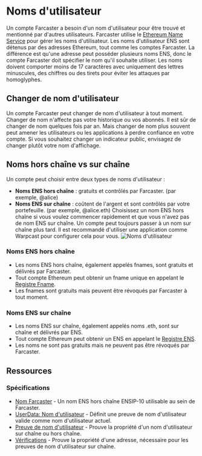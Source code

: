 # Noms d'utilisateur

Un compte Farcaster a besoin d'un nom d'utilisateur pour être trouvé et mentionné par d'autres utilisateurs. Farcaster utilise le [Ethereum Name Service](https://ens.domains/) pour gérer les noms d'utilisateur.
Les noms d'utilisateur ENS sont détenus par des adresses Ethereum, tout comme les comptes Farcaster. La différence est qu'une adresse peut posséder plusieurs noms ENS, donc le compte Farcaster doit spécifier le nom qu'il souhaite utiliser. Les noms doivent comporter moins de 17 caractères avec uniquement des lettres minuscules, des chiffres ou des tirets pour éviter les attaques par homoglyphes.

## Changer de nom d'utilisateur

Un compte Farcaster peut changer de nom d'utilisateur à tout moment. Changer de nom n'affecte pas votre historique ou vos abonnés.
Il est sûr de changer de nom quelques fois par an. Mais changer de nom plus souvent peut amener les utilisateurs ou les applications à perdre confiance en votre compte. Si vous souhaitez changer un indicateur public, envisagez de changer plutôt votre nom d'affichage.

## Noms hors chaîne vs sur chaîne

Un compte peut choisir entre deux types de noms d'utilisateur :

- **Noms ENS hors chaîne** : gratuits et contrôlés par Farcaster. (par exemple, @alice)
- **Noms ENS sur chaîne** : coûtent de l'argent et sont contrôlés par votre portefeuille. (par exemple, @alice.eth)
  Choisissez un nom ENS hors chaîne si vous voulez commencer rapidement et que vous n'avez pas de nom ENS sur chaîne. Un compte peut toujours passer à un nom sur chaîne plus tard. Il est recommandé d'utiliser une application comme Warpcast pour configurer cela pour vous.
  ![Noms d'utilisateur](/assets/usernames.png)

### Noms ENS hors chaîne

- Les noms ENS hors chaîne, également appelés fnames, sont gratuits et délivrés par Farcaster.
- Tout compte Ethereum peut obtenir un fname unique en appelant le [Registre Fname](../../learn/architecture/ens-names).
- Les fnames sont gratuits mais peuvent être révoqués par Farcaster à tout moment.

### Noms ENS sur chaîne

- Les noms ENS sur chaîne, également appelés noms .eth, sont sur chaîne et délivrés par ENS.
- Tout compte Ethereum peut obtenir un ENS en appelant le [Registre ENS](https://docs.ens.domains/dapp-developer-guide/the-ens-registry).
- Les noms ne sont pas gratuits mais ne peuvent pas être révoqués par Farcaster.

## Ressources

### Spécifications

- [Nom Farcaster](https://github.com/farcasterxyz/protocol/blob/main/docs/SPECIFICATION.md#5-fname-specifications) - Un nom ENS hors chaîne ENSIP-10 utilisable au sein de Farcaster.
- [UserData: Nom d'utilisateur](https://github.com/farcasterxyz/protocol/blob/main/docs/SPECIFICATION.md#23-user-data) - Définit une preuve de nom d'utilisateur valide comme nom d'utilisateur actuel.
- [Preuve de nom d'utilisateur](https://github.com/farcasterxyz/protocol/blob/main/docs/SPECIFICATION.md#17-username-proof) - Prouve la propriété d'un nom d'utilisateur sur chaîne ou hors chaîne.
- [Vérifications](https://github.com/farcasterxyz/protocol/blob/main/docs/SPECIFICATION.md#25-verifications) - Prouve la propriété d'une adresse, nécessaire pour les preuves de nom d'utilisateur sur chaîne.
